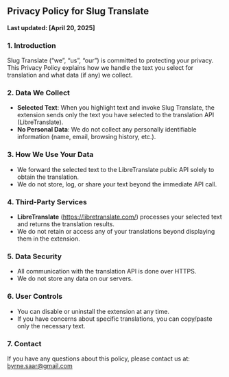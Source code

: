 ## Privacy Policy for Slug Translate

**Last updated: [April 20, 2025]**

### 1. Introduction  
Slug Translate (“we”, “us”, “our”) is committed to protecting your privacy. This Privacy Policy explains how we handle the text you select for translation and what data (if any) we collect.

### 2. Data We Collect  
- **Selected Text**: When you highlight text and invoke Slug Translate, the extension sends only the text you have selected to the translation API (LibreTranslate).  
- **No Personal Data**: We do not collect any personally identifiable information (name, email, browsing history, etc.).  

### 3. How We Use Your Data  
- We forward the selected text to the LibreTranslate public API solely to obtain the translation.  
- We do not store, log, or share your text beyond the immediate API call.  

### 4. Third‑Party Services  
- **LibreTranslate** (https://libretranslate.com/) processes your selected text and returns the translation results.  
- We do not retain or access any of your translations beyond displaying them in the extension.  

### 5. Data Security  
- All communication with the translation API is done over HTTPS.  
- We do not store any data on our servers.  

### 6. User Controls  
- You can disable or uninstall the extension at any time.  
- If you have concerns about specific translations, you can copy/paste only the necessary text.

### 7. Contact  
If you have any questions about this policy, please contact us at:  
byrne.saar@gmail.com

